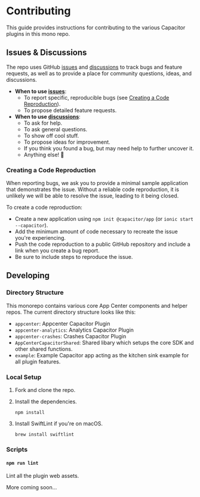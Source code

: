 # Contributing

This guide provides instructions for contributing to the various Capacitor plugins in this mono repo.

## Issues & Discussions

The repo uses GitHub [issues](https://github.com/capacitor-community/appcenter-sdk-capacitor/issues) and [discussions](https://github.com/capacitor-community/appcenter-sdk-capacitor/discussions) to track bugs and feature requests, as well as to provide a place for community questions, ideas, and discussions.

* **When to use [issues](https://github.com/ionic-team/capacitor/issues)**:
    * To report specific, reproducible bugs (see [Creating a Code Reproduction](#creating-a-code-reproduction)).
    * To propose detailed feature requests.
* **When to use [discussions](https://github.com/ionic-team/capacitor/discussions)**:
    * To ask for help.
    * To ask general questions.
    * To show off cool stuff.
    * To propose ideas for improvement.
    * If you think you found a bug, but may need help to further uncover it.
    * Anything else! :rainbow:

### Creating a Code Reproduction

When reporting bugs, we ask you to provide a minimal sample application that demonstrates the issue. Without a reliable code reproduction, it is unlikely we will be able to resolve the issue, leading to it being closed.

To create a code reproduction:

* Create a new application using `npm init @capacitor/app` (or `ionic start --capacitor`).
* Add the minimum amount of code necessary to recreate the issue you're experiencing.
* Push the code reproduction to a public GitHub repository and include a link when you create a bug report.
* Be sure to include steps to reproduce the issue.

## Developing

### Directory Structure

This monorepo contains various core App Center components and helper repos. The current directory structure looks like this:

* `appcenter`: Appcenter Capacitor Plugin
* `appcenter-analytics`: Analytics Capacitor Plugin
* `appcenter-crashes`: Crashes Capacitor Plugin
* `AppCenterCapacitorShared`: Shared libary which setups the core SDK and other shared functions.
* `example`: Example Capacitor app acting as the kitchen sink example for all plugin features.

### Local Setup

1. Fork and clone the repo.
1. Install the dependencies.

    ```shell
    npm install
    ```

1. Install SwiftLint if you're on macOS.

    ```shell
    brew install swiftlint
    ```

### Scripts

#### `npm run lint`

Lint all the plugin web assets.

More coming soon...